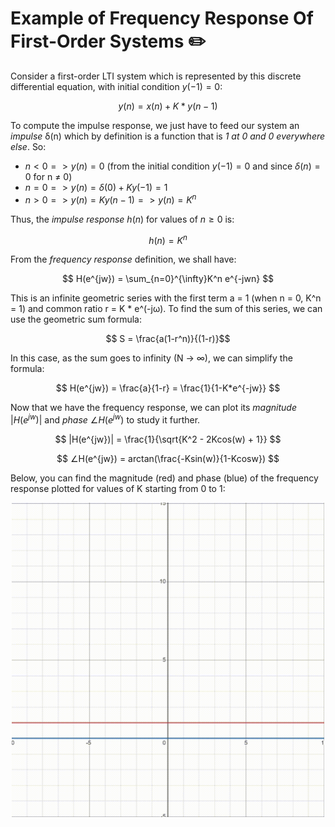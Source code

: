 # Example of Frequency Response Of First-Order Systems ✏️
Consider a first-order LTI system which is represented by this discrete differential equation, with initial condition $y(-1)=0$:

$$ y(n) = x(n) + K*y(n-1) $$

To compute the impulse response, we just have to feed our system an _impulse_ δ(n)  which by definition is a function that is _1 at 0 and 0 everywhere else_. So:

* $n<0 => y(n)=0$ (from the initial condition $y(-1) = 0$ and since $δ(n) = 0$ for n ≠ 0) 
* $n = 0 => y(n) = δ(0) + Ky(-1) = 1$
* $n > 0 => y(n) = Ky(n-1) => y(n) = K^n$

Thus, the _impulse response_ $h(n)$ for values of $n \geq 0$ is:

$$h(n)= K^n$$

From the _frequency response_ definition, we shall have:

$$ H(e^{jw}) =  \sum_{n=0}^{\infty}K^n e^{-jwn} $$

This is an infinite geometric series with the first term a = 1 (when n = 0, K^n = 1) and common ratio r = K * e^(-jω). To find the sum of this series, we can use the geometric sum formula:

$$ S = \frac{a(1-r^n)}{(1-r)}$$

In this case, as the sum goes to infinity (N → ∞), we can simplify the formula:

$$ H(e^{jw}) = \frac{a}{1-r} = \frac{1}{1-K*e^{-jw}} $$

Now that we have the frequency response, we can plot its _magnitude_ $|H(e^{jw})|$ and _phase_ $∠H(e^{jw})$ to study it further.

$$ |H(e^{jw})| = \frac{1}{\sqrt{K^2 - 2Kcos(w) + 1}} $$

$$ ∠H(e^{jw}) = arctan(\frac{-Ksin(w)}{1-Kcosw}) $$

Below, you can find the magnitude (red) and phase (blue) of the frequency response plotted for values of K starting from 0 to 1:

<p align="center"><img src="https://github.com/kevmasajedi/And-DSP-for-All/blob/main/Fundamentals_of_Linear_Systems/frequency_response_first_order/r1.gif?raw=true" width="500px" /> </p>